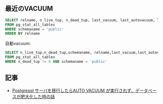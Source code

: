 
## 最近のVACUUM

~~~sql
SELECT relname, n_live_tup, n_dead_tup, last_vacuum, last_autovacuum, last_analyze, last_autoanalyze
FROM pg_stat_all_tables
WHERE schemaname = 'public'
ORDER BY relname
~~~

自動vacuum:

~~~sql
SELECT n_live_tup,n_dead_tup,schemaname, relname,last_vacuum,last_autovacuum
FROM pg_stat_all_tables
WHERE n_dead_tup != 0 AND schemaname = 'public'
~~~


## 記事

- [Postgresql サーバを移行したらAUTO VACUUM が実行されず、データベースが肥大化した時の話](https://qiita.com/seikoudoku2000/items/e49a321182b5f91b86fe)
